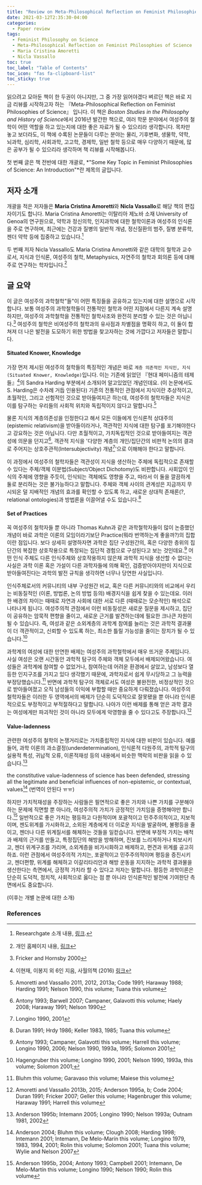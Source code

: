 ```yaml
---
title: "Review on Meta-Philosophical Reflection on Feminist Philosophies of Science 1"
date: 2021-03-12T2:35:30-04:00
categories:
  - Paper review
tags:
  - Feminist Philosophy on Science
  - Meta-Philosophical Reflection on Feminist Philosophies of Science
  - Maria Cristina Amoretti
  - Nicla Vassallo
toc: true
toc_label: "Table of Contents"
toc_icon: "fas fa-clipboard-list"
toc_sticky: true
---
```


읽으려고 모아둔 책이 한 두권이 아니지만, 그 중 가장 읽어야겠다 벼르던 책은 바로 지금 리뷰를 시작하고자 하는 『Meta-Philosophical Reflection on Feminist Philosophies of Science』 입니다. 
이 책은 *Boston Studies in the Philosophy and History of Science*에서 2016년 발간한 책으로, 여러 학문 분야에서 여성주의 철학이 어떤 역할을 하고 있는지에 대한 좋은 자료가 될 수 있으리라 생각합니다.
목차만 놓고 보더라도, 이 책에 수록된 논문들이 다루는 분야는 물리, 기후변화, 생물학, 약학, 뇌과학, 심리학, 사회과학, 고고학, 경제학, 일반 철학 등으로 매우 다양하기 때문에, 많은 공부가 될 수 있으리라 생각하며 책 리뷰를 시작해봅니다.

첫 번째 글은 책 전반에 대한 개괄로, *"Some Key Topic in Feminist Philosophies of Science: An Introduction"*란 제목의 글입니다.

## 저자 소개

개괄을 적은 저자들은 **Maria Cristina Amoretti**와 **Nicla Vassallo**로 해당 책의 편집자이기도 합니다.
Maria Cristina Amoretti는 이탈리아 제노바 소재 University of Genoa의 연구원으로, 약학과 정신의학, 인지과학에 대한 철학이론과 여성주의 인식론을 주로 연구하며, 최근에는 건강과 질병의 일반적 개념, 정신질환의 범주, 질병 분류학, 젠더 약학 등에 집중하고 있습니다.[^1]

[^1]: Researchgate 소개 내용, [링크](https://www.researchgate.net/profile/Cristina-Amoretti). 

두 번째 저자 Nicla Vassallo도 Maria Cristina Amoretti와 같은 대학의 철학과 교수로서, 지식과 인식론, 여성주의 철학, Metaphysics, 자연주의 철학과 회의론 등에 대해 주로 연구하는 학자입니다.[^2]

[^2]: 개인 홈페이지 내용, [링크](https://web.archive.org/web/20140517145916/http://niclavassallo.net/)

## 글 요약

이 글은 여성주의 과학철학"들"이 어떤 특징들을 공유하고 있는지에 대한 설명으로 시작합니다. 
보통 여성주의 과학철학들이 전통적인 철학과 어떤 지점에서 다른지 계속 설명하지만, 여성주의 과학철학을 전통적인 철학사조와 완전히 분리할 수 있는 것은 아닙니다.[^3]
여성주의 철학은 비여성주의 철학과의 유사점과 차별점을 명확히 하고, 이 둘이 합쳐져 더 나은 발전을 도모하기 위한 방법을 찾고자하는 것에 가깝다고 저자들은 말합니다.

[^3]: Fricker and Hornsby 2000

<!-- 여성주의 철학들을 전통적인, 주류의, 비여성주의적 철학의 반의어로 위치시키곤 하지만, 이 두 관점이 완전히 독립적이고 분리가능한 영역이라 생각하지 않습니다. 보다 정확히는, 여성주의 철학들은 여성주의와 비여성주의의 유사점과 차별점을 논하고, 나아가 두 입장이 협력할 수 있는 실현가능하고, 생산적인 방법을 찾고자 합니다. 물론 여성주의 철학들이 과학계에 새롭고 유의미한 관점을 제시했단 것을 과소평가하는 것은 아닙니다.

"철학들"이라고 복수 명사로 취급하고 있는데, (이 책에 소개된 여러 관점들과 같이) 과학에 여성철학을 접목시키는 방법이 매우 다양할 수 있기 때문이다. 몇몇은 여성주의 이론가들에 의해 정립되었고, 몇몇은 비여성주의 이론가들에 의해 이미 정립된 관점이 여성주의 관점으로 발전되었을 수도 있다. 몇몇은 이미 비여성주의 과학철학자들에게까지 인정받고 있지만, 몇몇은 아직 반발이 크거나 의구심을 가지는 단계에 있다. -->

#### Situated Knower, Knowledge

가장 먼저 제시된 여성주의 철학들의 특징적인 개념은 바로 `계층 의존적인 지식인, 지식(Situated Knower, Knowledge)`입니다.
이는 기존에 읽었던 『현대 페미니즘의 테제들』[^4]의 Sandra Harding 부분에서 소개되어 알고있었던 개념인데요. (이 논문에서도 S. Harding은 수차례 거듭 인용된다)
기존의 전통적인 관점에서 지식이란 추상적이고, 초월적인, 그리고 선험적인 것으로 받아들여지곤 하는데, 여성주의 철학자들은 지식은 이를 탐구하는 우리들의 사회적 위치와 독립적이지 않다고 말합니다.[^5]

[^4]: 이현재, 이봉지 외 6인 지음, 사월의책 (2016) [링크](https://www.aladin.co.kr/shop/wproduct.aspx?ItemId=80895368) 
[^5]: Amoretti and Vassallo 2011, 2012, 2013a; Code 1991; Haraway 1988; Harding 1991; Nelson 1990, this volume; Tuana this volume

물론 지식의 계층의존성을 인정한다고 해서 모든 이들에게 인식론적 상대주의(epistemic relativism)을 받아들이라거나, 객관적인 지식에 대한 탐구를 포기해야한다고 강요하는 것은 아닙니다.
다만 초월적이고, 가치독립적인 것으로 받아들여지는 객관성에 의문을 던지고[^6], 객관적 지식을 '다양한 계층의 개인/집단간의 비판적 논의의 결과로 주어지는 상호주관적(Intersubjectivity) 개념[^7]'으로 이해해야 한다고 말합니다.

[^6]: Antony 1993; Barwell 2007; Campaner, Galavotti this volume; Haely 2008; Haraway 1991; Nelson 1990
[^7]: Longino 1990, 2001


이 과정에서 여성주의 철학자들은 객관성이 지식을 생산하는 주체에 독립적으로 존재할 수 있다는 주체/객체 이분법(Subject/Object Dichotomy)도 비판합니다.
사회압이 인식의 주체에 영향을 주듯이, 인식되는 객체에도 영향을 주고, 따라서 이 둘을 깔끔하게 둘로 분리하는 것은 불가능하다고 말합니다. 
주체와 객체 사이의 관계성은 지금까지 무시되온 덜 지배적인 개념의 효과를 확인할 수 있도록 하고, 새로운 상대적 존재론(?, relational ontologies)과 방법론을 이끌어낼 수도 있습니다.[^8]

[^8]: Duran 1991; Hrdy 1986; Keller 1983, 1985; Tuana this volume

<!-- 

많은 여성주의 과학철학들이 공유하고 있는 개념은 '상황에 의존하는 지식, 지식인'(situated knower, knowledge)이다.
이는 추상적이고, 객체와 독립적이며, 초월적이고, 선험적인 지식이라는 전통적 관점과 정확히 반대되는 개념이다.
물론 모든 비여성주의 과학자들이 이와 같은 생각을 하지 않았던 것은 아니지만, 여성주의 이론가들에 의해 젠더와 지식간의 관계가 정립되고 발전되어왔다.
이 개념에 대해 간단히 설명하자면, 자연과 사회에 대한 우리의 지식은 (젠더, 인종, 성적지향, 민족, 직업 등 여러 정체성의 축으로 표현되는) 우리의 사회적 위치와 독립적이지 않다. 
한마디로 우리 사회의 젠더 위계가 우리가 무엇을, 어떻게 아는지에 영향을 준다는 것이다.

물론 지식의 계층의존성(situdatedness)을 인정한다 해서 인식론적 상대주의(epistemic relativism)를 받아들이라거나, 객관적인 지식에 대한 탐색을 포기해야 한다고 강요하는 것은 아닙니다.
다만 초월적이고, 가치독립적인 객관성에 대해 질문을 던지는 것입니다.
객관성에 의문을 가지면서, 누군가는 특정 계층의 사람들은 (일반적으로 소외되거나 하위 계층) 지식으로 간주되는 것을 결정하는데 더 유리하고, 나아가 다른 이들보다 더 객관적이라 간주되게 됩니다. (괄호 내의 이야기는 왜 들어간거지? 문맥이 이상한데)
객관성은 다양한 계층의 개인/집단간의 비판적 논의의 결과로  상호주관적(intersubjectivity)으로 정의되기도 합니다. 

여성주의 철학자들이 비판하는 객관성에 대한 전통적 관점에는 객관성이 knowers(주체)에 독립적으로 존재할 수 있다는 주체/객체 이분법도 포함되어있다.
사회압이 인식의 주체에 영향을 주듯이, 인식되는 객체에도 영향을 주고, 이에 따라 이 둘을 완전히 깔끔하게 분리하는 것은 불가능하다.
주체와 객체 사이의 의존성을 인정함으로써 확인하게 되는 관계성은 덜 지배적인 상호작용의 효과나 새로운 상대적 존재론(? relational ontologies)과 방법론의 발전을 야기할 것이다.

-->

#### Set of Practices

꼭 여성주의 철학자들 뿐 아니라 Thomas Kuhn과 같은 과학철학자들이 많이 논증했던 개념이 바로 과학은 이론의 모임이라기보단 Practice(뭐라 번역하는게 좋을까?)의 집합이란 점입니다.
보다 상세히 설명하자면 과학은 집단 구성원간의, 혹은 다양한 층위의 집단간의 복잡한 상호작용으로 특정되는 집단적 경험으로 구성된다고 보는 것인데요.[^9]
어떤 인식 주체도 다른 인식주체와 상호작용하지 않은채 과학적 지식을 생산할 수 없다는 사실은 과학 이론 혹은 가설이 다른 과학자들에 의해 확인, 검증받아야지만이 지식으로 받아들여진다는 과학의 발전 규칙을 생각하면 너무나 당연한 사실입니다.

[^9]: Antony 1993; Campaner, Galavotti this volume; Harrell this volume; Longino 1990, 2006; Nelson 1990, 1993a, 1995; Solomon 2001

인식주체로서의 커뮤니티의 내부 구성원간 비교, 혹은 다른 커뮤니티와의 비교에서 우리는 비동질적인 (이론, 방법론, 논의 방법 등의) 배경지식을 쉽게 찾을 수 있는데요. 
이러한 배경의 차이는 때때로 자연과 사회에 대한 서로 다른 (때때로는 모순적인) 해석으로 나타나게 됩니다.
여성주의적 관점에서 이런 비동질성은 새로운 질문을 제시하고, 집단이 공유하는 암묵적 편향을 줄이고, 새로운 근거를 발견하는데에 필요한 크나큰 자원이 될 수 있습니다.
즉, 여성과 같은 소외계층의 과학계 참여를 늘리는 것은 과학적 결과물이 더 객관적이고, 신뢰할 수 있도록 하는, 최소한 틀릴 가능성을 줄이는 장치가 될 수 있습니다.[^10]

[^10]: Hagengruber this volume; Longino 1990, 2001; Nelson 1990, 1993a, this volume; Solomon 2001;

과학계의 여성에 대한 만연한 배제는 여성주의 과학철학에서 매우 뜨거운 주제입니다.
사실 여성은 오랜 시간동안 과학적 탐구의 주체와 객체 모두에서 배제되어왔습니다.
여성들은 과학계에 참여할 수 없었거나, 참여하는데 어려운 환경에서 살았고, 남성보다 열등한 인지구조를 가지고 있다 생각했기 때문에, 과학자로서 쉽게 무시당하고 그 능력을 부정당했습니다.[^11]
반면에 과학적 탐구의 객체로서도 여성은 불완전한, 비정상적인 것으로 받아들여졌고 오직 남성들의 이익에 부합할 때만 중요하게 다뤄졌습니다.
여성주의 철학자들은 이러한 두 영역에서의 배제가 단순히 도덕적으로 잘못됐을 뿐 아니라 인식론적으로도 부정적이고 부적절하다고 말합니다.
나아가 이런 배제를 통해 얻은 과학 결과는 여성에게만 파괴적인 것이 아니라 모두에게 악영향을 줄 수 있다고도 주장합니다.[^12]

[^11]: Bluhm this volume; Garavaso this volume; Maiese this volume
[^12]: Amoretti and Vassallo 2013b, 2015; Anderson 1995a, b; Code 2004; Duran 1991; Fricker 2007; Geller this volume; Hagenbruger this volume; Haraway 1991; Harrell this volume

<!--

여성주의 철학자들 뿐 아니라 자연주의 철학자들은 과학을 이론들의 집합체가 아니라 경험, 연습의 집합(set of practice)이라 본다. 
보다 상세하게는, (작은 연구실부터 보다 넓은 과학자 커뮤니티들과 같이) 집단 내부적으로, 혹은 다양한 층위의 집단간의 복잡한 상호작용으로 특정되는 집단적 경험으로 구성된 것이라 보는 것이다.
어떤 인식 주체도 다른 인식주체와 상호작용하지 않은채 과학적 지식을 생산할 수 없다는 사실은 과학 이론 혹은 가설이 다른 과학자들에 의해 확인, 검증받아야지만이 지식으로 받아들여진다는 과학의 발전 규칙을 생각하면 너무나 당연하다.

인식주체로서의 커뮤니티들은 다른 커뮤니티와 상이한 배경지식(이론, 방법론, 논의 방식)을 내부적으로 공유한다.
그리고 이를 토대로 자연과 사회에 대해 서로 다른, 때때로는 모순적인, 설명을 제시하게 된다.
하지만 사실 커뮤니티의 내부를 들여다보면 소속 개개인들은 전혀 동질적이지 않고 서로 많이 다르다. 
여성주의적 관점에서 이런 비동질성은 새로운 질문을 제시하고, 집단이 공유하는 암묵적 편향을 줄이고, 새로운 근거를 발견하는데에 필요한 크나큰 자원이다.
여성과 같은 소외계층의 과학계 참여를 늘리는 것은 과학적 결과물이 더 객관적이고, 신뢰할 수 있는, 혹은 최소한 덜 틀리도록 합니다.

과학계의 여성에 대한 만연한 배제는 여성주의 과학철학에서 매우 뜨거운 주제입니다.
사실 여성은 오랜 시간동안 과학적 탐구의 주체와 객체 모두에서 배제되어왔습니다.
여성들은 과학계에 참여할 수 없었거나, 참여하는데 어려운 환경에서 살았고, 남성보다 열등한 인지구조를 가지고 있다 생각했기 때문에, 과학자로서 쉽게 무시당하고 그 능력을 부정당했습니다.
반면에 과학적 탐구의 객체로서도 여성은 불완전한, 비정상적인 것으로 받아들여졌고 오직 남성들의 이익에 부합할 때만 중요하게 다뤄졌습니다. 
여성주의 철학자들은 이러한 두 영역에서의 배제가 단순히 도덕적으로 잘못됐을 뿐 아니라 인식론적으로도 부정적이고 부적절하다고 말합니다.
나아가 이런 배제를 통해 얻은 과학 결과는 여성에게만 파괴적인 것이 아니라 모두에게 악영향을 줄 수 있다고도 주장합니다.

-->

#### Value-ladenness

관련한 여성주의 철학의 논쟁거리로는 가치중립적인 지식에 대한 비판이 있습니다.
예를 들어, 과학 이론의 과소결정(underdetermination), 인식론적 다원주의, 과학적 탐구의 실용적 특성, 귀납적 오류, 이론적재성 등의 내용에서 비슷한 맥락의 비판을 읽을 수 있습니다.[^13]

[^13]: Anderson 1995b; Intemann 2005; Longino 1990; Nelson 1993a; Outnam 1981, 2002


the constitutive value-ladenness of science has been defended, stressing all the legitimate and beneficial influences of non-epistemic, or contextual, values[^14]
(번역이 안된다 ㅠㅠ)

[^14]: Anderson 2004; Bluhm this volume; Clough 2008; Harding 1998; Intemann 2001; Intemann, De Melo-Marín this volume; Longino 1979, 1983, 1994, 2001; Rolin this volume; Solomon 2001; Tuana this volume; Wylie and Nelson 2007


하지만 가치적재성을 주장하는 사람들은 필연적으로 좋은 가치와 나쁜 가치를 구분해야하는 문제에 직면할 뿐 아니라, 여성주의적 가치가 긍정적인 가치임을 증명해야만 합니다.[^15]
일반적으로 좋은 가치는 평등하고 다원적이며 포괄적이고 민주주의적이고, 지보적이며, 젠도위계를 가시화하고, 소외된 계층에게 더 이로운 지식을 발굴하며, 불평등을 줄이고, 젠더나 다른 위계질서를 해체하는 것들을 일컫습니다.
반면에 부정적 가치는 배척과 배제의 근거를 만들고, 특정집단의 해방을 방해하며, 진보를 느리게하거나 퇴보시키고, 젠더 위계구조를 가리며, 소외계층을 비가시화하고 배제하고, 편견과 위계를 공고히하죠.
이런 관점에서 여성주의적 가치는, 포괄적이고 민주주의적이며 평등을 증진시키고, 젠더편향, 위계를 해체하고 이갈리타리안과 해방 운동을 지지하는 과학적 결과물을 생산한다는 측면에서, 긍정적 가치라 할 수 있다고 저자는 말합니다.
평등한 과학이론은 단순히 도덕적, 정치적, 사회적으로 옳다는 점 뿐 아니라 인식론적인 발전에 기여한단 측면에서도 중요합니다. 

[^15]: Anderson 1995b, 2004; Antony 1993; Campbell 2001; Intemann, De Melo-Martín this volume; Longino 1990; Nelson 1990; Rolin this volume


<!--
    
관련한 여성주의 철학의 논쟁거리로는 가치중립적인 지식에 대한 비판이 있습니다.
예를 들어, 과학 이론의 과소결정(underdetermination), 인식론적 다원주의, 과학적 탐구의 실용적 특성, 귀납적 오류, 이론적재성 등의 내용에서 비슷한 맥락의 비판을 읽을 수 있습니다.

the constitutive value-ladenness of science has been defended, stressing all the legitimate and beneficial influences of non-epistemic, or contextual, values
(번역이 안된다 ㅠㅠ)

하지만 가치적재성을 주장하는 사람들은 필연적으로 좋은 가치와 나쁜 가치를 구분해야하는 문제에 직면할 뿐 아니라, 여성주의적 가치가 긍정적인 가치임을 증명해야만 한다.
일반적으로 좋은 가치는 평등하고 다원적이며 포괄적이고 민주주의적이고, 지보적이며, 젠도위계를 가시화하고, 소외된 계층에게 더 이로운 지식을 발굴하며, 불평등을 줄이고, 젠더나 다른 위계질서를 해체하는 것들이다.
반면에 부정적 가치는 배척과 배제의 근거를 만들고, 특정집단의 해방을 방해하며, 진보를 느리게하거나 퇴보시키고, 젠더 위계구조를 가리며, 소외계층을 비가시화하고 배제하고, 편견과 위계를 공고히한다.
이런 관점에서 여성주의적 가치는, 포괄적이고 민주주의적이며 평등을 증진시키고, 젠더편향, 위계를 해체하고 이갈리타리안과 해방 운동을 지지하는 과학적 결과물을 생산한다는 측면에서, 긍정적 가치라 할 수 있다.

사실 여성주의 과학철학들은 사회과학이 고려하는 이론과 가설들의 도덕적, 정치적, 사회적 결과물에 보다 관심을 가져왔다. 
이런 맥락에서 여성주의 철학들은 정의(justice)에 대한 고민이 많았고, 때때로 정치 사회적인 활동이 잦았다.
충분히 가치있는 일이었지만, 평등한 과학이론은 단순히 도덕적, 정치적, 사회적으로 옳다는 점 뿐 아니라 인식론적인 발전에 기여한단 측면에서도 중요하다.

-->

(이후는 개별 논문에 대한 소개) 

### References


